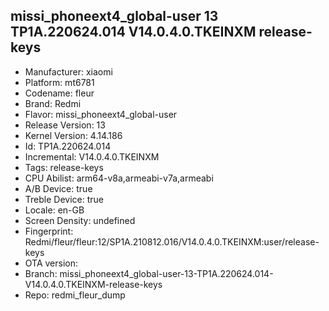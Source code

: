 ## missi_phoneext4_global-user 13 TP1A.220624.014 V14.0.4.0.TKEINXM release-keys
- Manufacturer: xiaomi
- Platform: mt6781
- Codename: fleur
- Brand: Redmi
- Flavor: missi_phoneext4_global-user
- Release Version: 13
- Kernel Version: 4.14.186
- Id: TP1A.220624.014
- Incremental: V14.0.4.0.TKEINXM
- Tags: release-keys
- CPU Abilist: arm64-v8a,armeabi-v7a,armeabi
- A/B Device: true
- Treble Device: true
- Locale: en-GB
- Screen Density: undefined
- Fingerprint: Redmi/fleur/fleur:12/SP1A.210812.016/V14.0.4.0.TKEINXM:user/release-keys
- OTA version: 
- Branch: missi_phoneext4_global-user-13-TP1A.220624.014-V14.0.4.0.TKEINXM-release-keys
- Repo: redmi_fleur_dump
